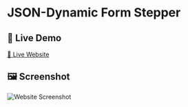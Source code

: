 # JSON-Dynamic Form Stepper

## 🚀 Live Demo

[🔗 Live Website](https://your-deployed-site-link.com)


## 🖼️ Screenshot

![Website Screenshot](https://your-image-url.com/screenshot.png)
